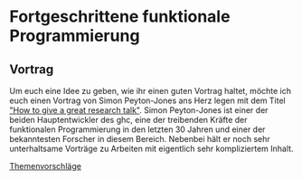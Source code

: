 
# Fortgeschrittene funktionale Programmierung


## Vortrag

Um euch eine Idee zu geben, wie ihr einen guten Vortrag haltet, möchte ich euch
einen Vortrag von Simon Peyton-Jones ans Herz legen mit dem Titel ["How to give
a great research talk"][GoodTalks]. Simon Peyton-Jones ist einer der beiden
Hauptentwickler des ghc, eine der treibenden Kräfte der funktionalen
Programmierung in den letzten 30 Jahren und einer der bekanntesten Forscher in
diesem Bereich. Nebenbei hält er noch sehr unterhaltsame Vorträge zu Arbeiten
mit eigentlich sehr kompliziertem Inhalt.

[Themenvorschläge][Topics]


[GoodTalks]: https://www.microsoft.com/en-us/research/academic-program/give-great-research-talk/
[Topics]: Topics.md
